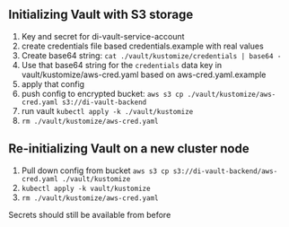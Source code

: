 ## Initializing Vault with S3 storage
1. Key and secret for di-vault-service-account
1. create credentials file based credentials.example with real values
1. Create base64 string: `cat ./vault/kustomize/credentials | base64 -`
1. Use that base64 string for the `credentials` data key in vault/kustomize/aws-cred.yaml based on aws-cred.yaml.example
1. apply that config
1. push config to encrypted bucket: `aws s3 cp ./vault/kustomize/aws-cred.yaml s3://di-vault-backend`
1. run vault `kubectl apply -k ./vault/kustomize`
1. `rm ./vault/kustomize/aws-cred.yaml`

## Re-initializing Vault on a new cluster node
1. Pull down config from bucket `aws s3 cp s3://di-vault-backend/aws-cred.yaml ./vault/kustomize`
1. `kubectl apply -k vault/kustomize`
1. `rm ./vault/kustomize/aws-cred.yaml`

Secrets should still be available from before
